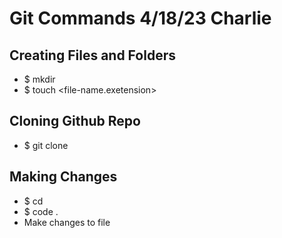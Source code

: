 # Git Commands 4/18/23 Charlie

## Creating Files and Folders
- $ mkdir <repo-name>
- $ touch <file-name.exetension>

## Cloning Github Repo
- $ git clone <git-hub-https-url>

## Making Changes
- $ cd <repo-name>
- $ code .
- Make changes to file

